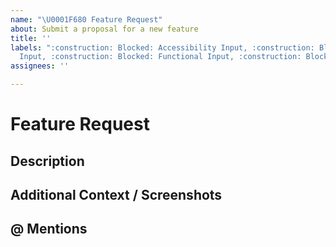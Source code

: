 ```yaml
---
name: "\U0001F680 Feature Request"
about: Submit a proposal for a new feature
title: ''
labels: ":construction: Blocked: Accessibility Input, :construction: Blocked: Engineering, Feature
  Input, :construction: Blocked: Functional Input, :construction: Blocked: UX Input"
assignees: ''

---
```


# Feature Request

## Description
<!-- A clear and concise description of what the feature is. -->

## Additional Context / Screenshots
<!-- Add any other context about the feature here. If applicable, add screenshots to help explain. -->

## @ Mentions
<!-- @ Mention anyone on the terra team that you have been working with so far. -->
